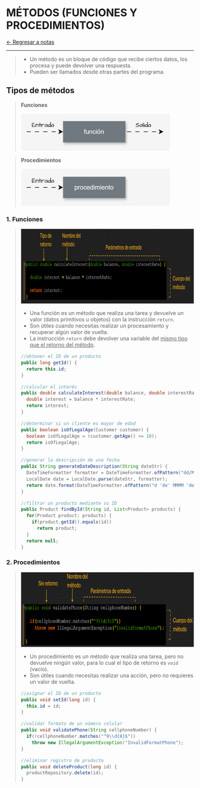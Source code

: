 # MÉTODOS (FUNCIONES Y PROCEDIMIENTOS)

[← Regresar a notas](../../README.md) <br>

---

> - Un método es un bloque de código que recibe ciertos datos, los procesa y puede devolver una respuesta.
> - Pueden ser llamados desde otras partes del programa.

## Tipos de métodos

> **Funciones**
> 
> <img src="../resources/images/methods/function.svg" width="400" height="100">

> **Procedimientos**
>
> <img src="../resources/images/methods/procedure.svg" width="400" height="100">

### 1. Funciones
> <img src="../resources/images/methods/function.png" width="800" height="200">
>
> - Una función es un método que realiza una tarea y devuelve un valor (datos primitivos u objetos) con la instrucción `return`.
> - Son útiles cuando necesitas realizar un procesamiento y recuperar algún valor de vuelta.
> - La instrucción `return` debe devolver una variable del <u>mismo tipo que el retorno del método</u>.
>
> ```java
> //obtener el ID de un producto
> public long getId() {
>   return this.id;
> }
> ```
>
> ```java
> //calcular el interés
> public double calculateInterest(double balance, double interestRate) {
>   double interest = balance * interestRate;
>   return interest;
> }
> ```
>
> ```java
> //determinar si un cliente es mayor de edad
> public boolean isOfLegalAge(Customer customer) {
>   boolean isOfLegalAge = (customer.getAge() <= 18);
>   return isOfLegalAge;
> }
> ```
>
> ```java
> //generar la descripción de una fecha
> public String generateDateDescription(String dateStr) {
>   DateTimeFormatter formatter = DateTimeFormatter.ofPattern("dd/MM/yyyy");
>   LocalDate date = LocalDate.parse(dateStr, formatter);
>   return date.format(DateTimeFormatter.ofPattern("d 'de' MMMM 'de' yyyy", new Locale("es", "ES")));
> }
> ```
>
> ```java
> //filtrar un producto mediante su ID
> public Product findById(String id, List<Product> products) {
>   for(Product product: products) {
>     if(product.getId().equals(id))
>       return product;
>   }
>   return null;
> }
> ```

### 2. Procedimientos
> <img src="../resources/images/methods/procedure.png" width="800" height="200">
> 
> - Un procedimiento es un método que realiza una tarea, pero no devuelve ningún valor, para lo cual el tipo de retorno es `void` (vacío).
> - Son útiles cuando necesitas realizar una acción, pero no requieres un valor de vuelta.
>
> ```java
> //asignar el ID de un producto
> public void setId(long id) {
>   this.id = id;
> }
> ```
>
> ```java
> //validar formato de un número celular
> public void validatePhone(String cellphoneNumber) {
>   if(!cellphoneNumber.matches("^9\\d{8}$"))
>     throw new IllegalArgumentException("InvalidFormatPhone");
> }
> ```
>
> ```java
> //eliminar registro de producto
> public void deleteProduct(long id) {
>   productRepository.delete(id);
> }
> ```